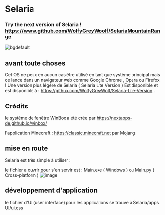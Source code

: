 # Selaria
### Try the next version of Selaria ! https://www.github.com/WolfyGreyWoolf/SelariaMountainRange
![bgdefault](https://user-images.githubusercontent.com/77587065/153614505-e5d863e2-0752-4a0c-8f5a-cf633ba010b2.png)
## avant toute choses
Cet OS ne peux en aucun cas être utilisé en tant que système principal mais ce lance dans un navigateur web comme Google Chrome , Opera ou Firefox !
Une version plus légère de Selaria ( Selaria Lite Version ) Est disponible et est disponible à : https://github.com/WolfyGreyWolf/Selaria-Lite-Version .
## Crédits
le système de fenêtre WinBox a été crée par https://nextapps-de.github.io/winbox/

l'application Minecraft : https://classic.minecraft.net par Mojang
## mise en route
Selaria est très simple à utiliser :

le fichier a ouvrir pour s'en servir est : Main.exe ( Windows ) ou Main.py ( Cross-platform )
![image](https://user-images.githubusercontent.com/77587065/158867478-72ad6bee-730c-4e26-916d-305803ea9767.png)

## développement d'application

le fichier d'UI (user interface) pour les applications se trouve à Selaria/apps UI/ui.css
